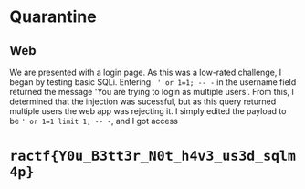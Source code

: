 # Quarantine
## Web

We are presented with a login page. As this was a low-rated challenge, I began by testing basic SQLi. Entering ` ' or 1=1; -- -` in the username field returned the message 'You are trying to login as multiple users'. From this, I determined that the injection was sucessful, but as this query returned multiple users the web app was rejecting it. I simply edited the payload to be `' or 1=1 limit 1; -- -`, and I got access

# `ractf{Y0u_B3tt3r_N0t_h4v3_us3d_sqlm4p}`
